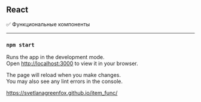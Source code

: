 ## React 

:white_check_mark: Функциональные компоненты
______

### `npm start`

Runs the app in the development mode.\
Open [http://localhost:3000](http://localhost:3000) to view it in your browser.

The page will reload when you make changes.\
You may also see any lint errors in the console.


https://svetlanagreenfox.github.io/item_func/
